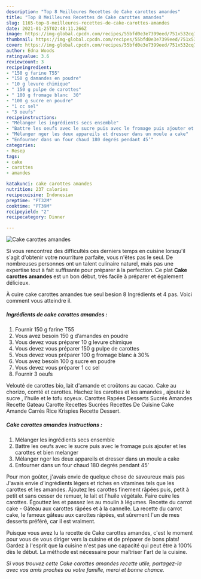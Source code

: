 ```yaml
---
description: "Top 8 Meilleures Recettes de Cake carottes amandes"
title: "Top 8 Meilleures Recettes de Cake carottes amandes"
slug: 1165-top-8-meilleures-recettes-de-cake-carottes-amandes
date: 2021-01-25T02:48:11.266Z
image: https://img-global.cpcdn.com/recipes/55bfd0e3e7399eed/751x532cq70/cake-carottes-amandes-photo-principale-de-la-recette.jpg
thumbnail: https://img-global.cpcdn.com/recipes/55bfd0e3e7399eed/751x532cq70/cake-carottes-amandes-photo-principale-de-la-recette.jpg
cover: https://img-global.cpcdn.com/recipes/55bfd0e3e7399eed/751x532cq70/cake-carottes-amandes-photo-principale-de-la-recette.jpg
author: Edna Woods
ratingvalue: 3.6
reviewcount: 3
recipeingredient:
- "150 g farine T55"
- "150 g damandes en poudre"
- "10 g levure chimique"
- " 150 g pulpe de carottes"
- " 100 g fromage blanc  30"
- "100 g sucre en poudre"
- "1 cc sel"
- "3 oeufs"
recipeinstructions:
- "Mélanger les ingrédients secs ensemble"
- "Battre les oeufs avec le sucre puis avec le fromage puis ajouter et les carottes et bien melanger"
- "Mélanger nger les deux appareils et dresser dans un moule a cake"
- "Enfourner dans un four chaud 180 degrés pendant 45’"
categories:
- Resep
tags:
- cake
- carottes
- amandes

katakunci: cake carottes amandes 
nutrition: 237 calories
recipecuisine: Indonesian
preptime: "PT32M"
cooktime: "PT39M"
recipeyield: "2"
recipecategory: Dinner

---
```



![Cake carottes amandes](https://img-global.cpcdn.com/recipes/55bfd0e3e7399eed/751x532cq70/cake-carottes-amandes-photo-principale-de-la-recette.jpg)

Si vous rencontrez des difficultés ces derniers temps en cuisine lorsqu'il s'agit d'obtenir votre nourriture parfaite, vous n'êtes pas le seul. De nombreuses personnes ont un talent culinaire naturel, mais pas une expertise tout à fait suffisante pour préparer à la perfection. Ce plat <strong> Cake carottes amandes </strong> est un bon début, très facile à préparer et également délicieux.

<!--inarticleads1-->

À cuire cake carottes amandes tue seul besion 8 Ingrédients et 4 pas. Voici comment vous atteindre il.

##### Ingrédients de cake carottes amandes :

1. Fournir 150 g farine T55
1. Vous avez besoin 150 g d’amandes en poudre
1. Vous devez vous préparer 10 g levure chimique
1. Vous devez vous préparer  150 g pulpe de carottes
1. Vous devez vous préparer  100 g fromage blanc à 30%
1. Vous avez besoin 100 g sucre en poudre
1. Vous devez vous préparer 1 cc sel
1. Fournir 3 oeufs


Velouté de carottes bio, lait d&#39;amande et croûtons au cacao. Cake au chorizo, comté et carottes. Hachez les carottes et les amandes , ajoutez le sucre , l&#39;huile et le tofu soyeux. Carottes Rapées Desserts Sucrés Amandes Recette Gateau Carotte Recettes Sucrées Recettes De Cuisine Cake Amande Carrés Rice Krispies Recette Dessert. 

<!--inarticleads2-->

##### Cake carottes amandes instructions :

1. Mélanger les ingrédients secs ensemble
1. Battre les oeufs avec le sucre puis avec le fromage puis ajouter et les carottes et bien melanger
1. Mélanger nger les deux appareils et dresser dans un moule a cake
1. Enfourner dans un four chaud 180 degrés pendant 45’


Pour mon goûter, j&#39;avais envie de quelque chose de savoureux mais pas J&#39;avais envie d&#39;ingrédients légers et riches en vitamines tels que les carottes et les amandes. Ajoutez les carottes finement râpées puis, petit à petit et sans cesser de remuer, le lait et l&#39;huile végétale. Faire cuire les carottes. Égouttez les et passez les au moulin à légumes. Recette du carrot cake - Gâteau aux carottes râpées et à la cannelle. La recette du carrot cake, le fameux gâteau aux carottes râpées, est sûrement l&#39;un de mes desserts préféré, car il est vraiment. 

<!--inarticleads1-->

<p>
Puisque vous avez lu la recette de Cake carottes amandes, c'est le moment pour vous de vous diriger vers la cuisine et de préparer de bons plats! Gardez à l'esprit que la cuisine n'est pas une capacité qui peut être à 100% dès le début. La méthode est nécessaire pour maîtriser l'art de la cuisine.
</p>

<p>
<i>Si vous trouvez cette Cake carottes amandes recette utile, partagez-la avec vos amis proches ou votre famille, merci et bonne chance.</i>
</p>
